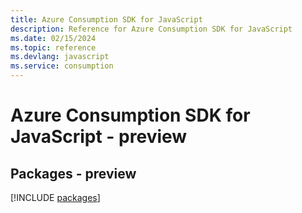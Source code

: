 ```yaml
---
title: Azure Consumption SDK for JavaScript
description: Reference for Azure Consumption SDK for JavaScript
ms.date: 02/15/2024
ms.topic: reference
ms.devlang: javascript
ms.service: consumption
---
```

# Azure Consumption SDK for JavaScript - preview
## Packages - preview
[!INCLUDE [packages](consumption-index.md)]